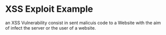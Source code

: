 # XSS Exploit Example

an XSS Vulnerability consist in sent malicuis code to a Website with the aim of infect the server or the user of a website.